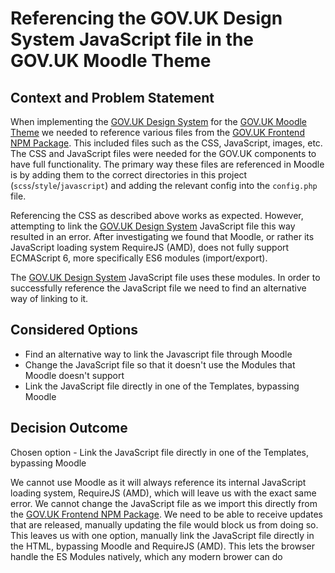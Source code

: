 # Referencing the GOV.UK Design System JavaScript file in the GOV.UK Moodle Theme

## Context and Problem Statement

When implementing the [GOV.UK Design System](https://design-system.service.gov.uk/) for the [GOV.UK Moodle Theme](https://github.com/DFE-Digital/govuk-moodle-theme) we needed to reference various files from the [GOV.UK Frontend NPM Package](https://www.npmjs.com/package/govuk-frontend). This included files such as the CSS, JavaScript, images, etc. The CSS and JavaScript files were needed for the GOV.UK components to have full functionality. The primary way these files are referenced in Moodle is by adding them to the correct directories in this project (`scss`/`style`/`javascript`) and adding the relevant config into the `config.php` file.

Referencing the CSS as described above works as expected. However, attempting to link the [GOV.UK Design System](https://design-system.service.gov.uk/) JavaScript file this way resulted in an error. After investigating we found that Moodle, or rather its JavaScript loading system RequireJS (AMD), does not fully support ECMAScript 6, more specifically ES6 modules (import/export).

The [GOV.UK Design System](https://design-system.service.gov.uk/) JavaScript file uses these modules. In order to successfully reference the JavaScript file we need to find an alternative way of linking to it.

## Considered Options

- Find an alternative way to link the Javascript file through Moodle
- Change the JavaScript file so that it doesn't use the Modules that Moodle doesn't support
- Link the JavaScript file directly in one of the Templates, bypassing Moodle

## Decision Outcome

Chosen option - Link the JavaScript file directly in one of the Templates, bypassing Moodle

We cannot use Moodle as it will always reference its internal JavaScript loading system, RequireJS (AMD), which will leave us with the exact same error. We cannot change the JavaScript file as we import this directly from the [GOV.UK Frontend NPM Package](https://www.npmjs.com/package/govuk-frontend). We need to be able to receive updates that are released, manually updating the file would block us from doing so. This leaves us with one option, manually link the JavaScript file directly in the HTML, bypassing Moodle and RequireJS (AMD). This lets the browser handle the ES Modules natively, which any modern brower can do
